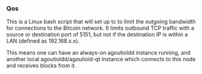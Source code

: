### Qos ###

This is a Linux bash script that will set up tc to limit the outgoing bandwidth for connections to the Bitcoin network. It limits outbound TCP traffic with a source or destination port of 5151, but not if the destination IP is within a LAN (defined as 192.168.x.x).

This means one can have an always-on agoutioldd instance running, and another local agoutioldd/agoutiold-qt instance which connects to this node and receives blocks from it.
